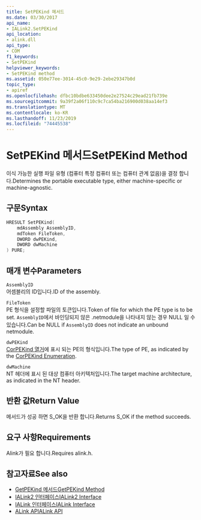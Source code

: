 ```yaml
---
title: SetPEKind 메서드
ms.date: 03/30/2017
api_name:
- IALink2.SetPEKind
api_location:
- alink.dll
api_type:
- COM
f1_keywords:
- SetPEKind
helpviewer_keywords:
- SetPEKind method
ms.assetid: 050e77ee-3014-45c0-9e29-2ebe29347b0d
topic_type:
- apiref
ms.openlocfilehash: dfbc10bdbe633450dee2e27524c29ead21fb739e
ms.sourcegitcommit: 9a39f2a06f110c9c7ca54ba216900d038aa14ef3
ms.translationtype: MT
ms.contentlocale: ko-KR
ms.lasthandoff: 11/23/2019
ms.locfileid: "74445538"
---
```

# <a name="setpekind-method"></a><span data-ttu-id="78d7a-102">SetPEKind 메서드</span><span class="sxs-lookup"><span data-stu-id="78d7a-102">SetPEKind Method</span></span>
<span data-ttu-id="78d7a-103">이식 가능한 실행 파일 유형 (컴퓨터 특정 컴퓨터 또는 컴퓨터 관계 없음)을 결정 합니다.</span><span class="sxs-lookup"><span data-stu-id="78d7a-103">Determines the portable executable type, either machine-specific or machine-agnostic.</span></span>  
  
## <a name="syntax"></a><span data-ttu-id="78d7a-104">구문</span><span class="sxs-lookup"><span data-stu-id="78d7a-104">Syntax</span></span>  
  
```cpp  
HRESULT SetPEKind(  
    mdAssembly AssemblyID,  
    mdToken FileToken,  
    DWORD dwPEKind,  
    DWORD dwMachine  
) PURE;   
```  
  
## <a name="parameters"></a><span data-ttu-id="78d7a-105">매개 변수</span><span class="sxs-lookup"><span data-stu-id="78d7a-105">Parameters</span></span>  
 `AssemblyID`  
 <span data-ttu-id="78d7a-106">어셈블리의 ID입니다.</span><span class="sxs-lookup"><span data-stu-id="78d7a-106">ID of the assembly.</span></span>  
  
 `FileToken`  
 <span data-ttu-id="78d7a-107">PE 형식을 설정할 파일의 토큰입니다.</span><span class="sxs-lookup"><span data-stu-id="78d7a-107">Token of file for which the PE type is to be set.</span></span> <span data-ttu-id="78d7a-108">`AssemblyID`에서 바인딩되지 않은 .netmodule을 나타내지 않는 경우 NULL 일 수 있습니다.</span><span class="sxs-lookup"><span data-stu-id="78d7a-108">Can be NULL if `AssemblyID` does not indicate an unbound netmodule.</span></span>  
  
 `dwPEKind`  
 <span data-ttu-id="78d7a-109">[CorPEKind 열거](../metadata/corpekind-enumeration.md)에 표시 되는 PE의 형식입니다.</span><span class="sxs-lookup"><span data-stu-id="78d7a-109">The type of PE, as indicated by the [CorPEKind Enumeration](../metadata/corpekind-enumeration.md).</span></span>  
  
 `dwMachine`  
 <span data-ttu-id="78d7a-110">NT 헤더에 표시 된 대상 컴퓨터 아키텍처입니다.</span><span class="sxs-lookup"><span data-stu-id="78d7a-110">The target machine architecture, as indicated in the NT header.</span></span>  
  
## <a name="return-value"></a><span data-ttu-id="78d7a-111">반환 값</span><span class="sxs-lookup"><span data-stu-id="78d7a-111">Return Value</span></span>  
 <span data-ttu-id="78d7a-112">메서드가 성공 하면 S_OK을 반환 합니다.</span><span class="sxs-lookup"><span data-stu-id="78d7a-112">Returns S_OK if the method succeeds.</span></span>  
  
## <a name="requirements"></a><span data-ttu-id="78d7a-113">요구 사항</span><span class="sxs-lookup"><span data-stu-id="78d7a-113">Requirements</span></span>  
 <span data-ttu-id="78d7a-114">Alink가 필요 합니다.</span><span class="sxs-lookup"><span data-stu-id="78d7a-114">Requires alink.h.</span></span>  
  
## <a name="see-also"></a><span data-ttu-id="78d7a-115">참고자료</span><span class="sxs-lookup"><span data-stu-id="78d7a-115">See also</span></span>

- [<span data-ttu-id="78d7a-116">GetPEKind 메서드</span><span class="sxs-lookup"><span data-stu-id="78d7a-116">GetPEKind Method</span></span>](../metadata/imetadataimport2-getpekind-method.md)
- [<span data-ttu-id="78d7a-117">IALink2 인터페이스</span><span class="sxs-lookup"><span data-stu-id="78d7a-117">IALink2 Interface</span></span>](ialink2-interface.md)
- [<span data-ttu-id="78d7a-118">IALink 인터페이스</span><span class="sxs-lookup"><span data-stu-id="78d7a-118">IALink Interface</span></span>](ialink-interface.md)
- [<span data-ttu-id="78d7a-119">ALink API</span><span class="sxs-lookup"><span data-stu-id="78d7a-119">ALink API</span></span>](index.md)
